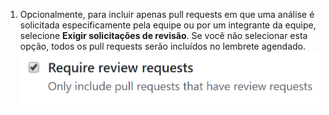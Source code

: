 1. Opcionalmente, para incluir apenas pull requests em que uma análise é solicitada especificamente pela equipe ou por um integrante da equipe, selecione **Exigir solicitações de revisão**. Se você não selecionar esta opção, todos os pull requests serão incluídos no lembrete agendado. ![Caixa de ignorar pull requests sem solicitações de revisão](/assets/images/help/settings/scheduled-reminders-prs-without-requests.png)
